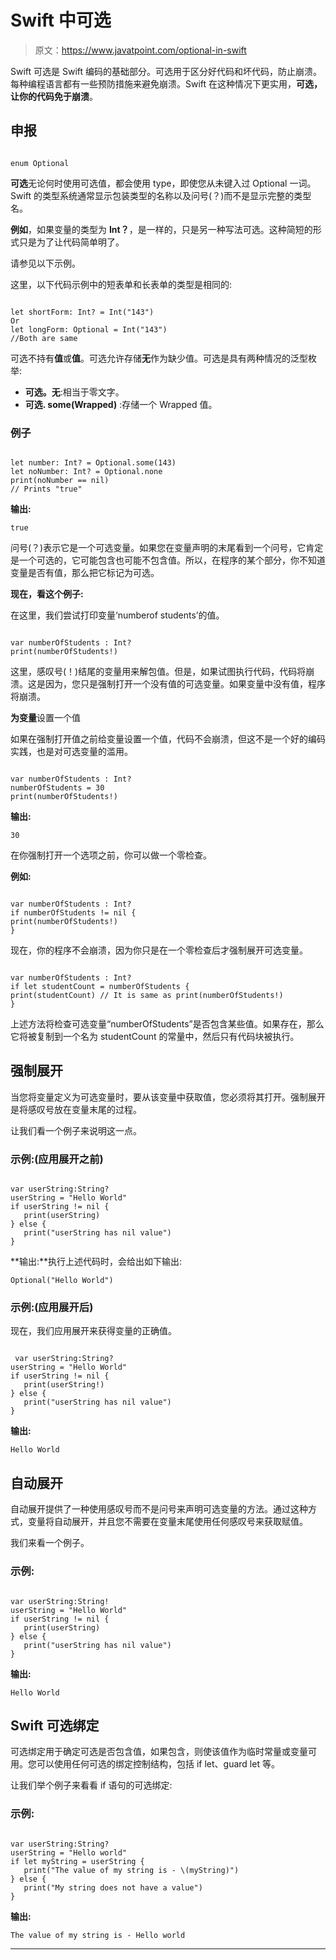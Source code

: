 # Swift 中可选

> 原文：<https://www.javatpoint.com/optional-in-swift>

Swift 可选是 Swift 编码的基础部分。可选用于区分好代码和坏代码，防止崩溃。每种编程语言都有一些预防措施来避免崩溃。Swift 在这种情况下更实用，**可选，让你的代码免于崩溃**。

## 申报

```

enum Optional  
```

**可选**无论何时使用可选值，都会使用 type，即使您从未键入过 Optional 一词。Swift 的类型系统通常显示包装类型的名称以及问号(？)而不是显示完整的类型名。

**例如**，如果变量的类型为 **Int？**，是一样的，只是另一种写法可选<int>。这种简短的形式只是为了让代码简单明了。</int>

请参见以下示例。

这里，以下代码示例中的短表单和长表单的类型是相同的:

```

let shortForm: Int? = Int("143")
Or
let longForm: Optional = Int("143") 
//Both are same 
```

可选不持有**值**或**值**。可选允许存储**无**作为缺少值。可选是具有两种情况的泛型枚举:

*   **可选。无**:相当于零文字。
*   **可选. some(Wrapped)** :存储一个 Wrapped 值。

### 例子

```

let number: Int? = Optional.some(143)
let noNumber: Int? = Optional.none
print(noNumber == nil)
// Prints "true"

```

**输出:**

```
true

```

问号(？)表示它是一个可选变量。如果您在变量声明的末尾看到一个问号，它肯定是一个可选的，它可能包含也可能不包含值。所以，在程序的某个部分，你不知道变量是否有值，那么把它标记为可选。

**现在，看这个例子:**

在这里，我们尝试打印变量‘numberof students’的值。

```

var numberOfStudents : Int?
print(numberOfStudents!)

```

这里，感叹号(！)结尾的变量用来解包值。但是，如果试图执行代码，代码将崩溃。这是因为，您只是强制打开一个没有值的可选变量。如果变量中没有值，程序将崩溃。

**为变量**设置一个值

如果在强制打开值之前给变量设置一个值，代码不会崩溃，但这不是一个好的编码实践，也是对可选变量的滥用。

```

var numberOfStudents : Int?
numberOfStudents = 30
print(numberOfStudents!)

```

**输出:**

```
30

```

在你强制打开一个选项之前，你可以做一个零检查。

**例如:**

```

var numberOfStudents : Int?
if numberOfStudents != nil {
print(numberOfStudents!)
}

```

现在，你的程序不会崩溃，因为你只是在一个零检查后才强制展开可选变量。

```

var numberOfStudents : Int?
if let studentCount = numberOfStudents {
print(studentCount) // It is same as print(numberOfStudents!)
}

```

上述方法将检查可选变量“numberOfStudents”是否包含某些值。如果存在，那么它将被复制到一个名为 studentCount 的常量中，然后只有代码块被执行。

## 强制展开

当您将变量定义为可选变量时，要从该变量中获取值，您必须将其打开。强制展开是将感叹号放在变量末尾的过程。

让我们看一个例子来说明这一点。

### 示例:(应用展开之前)

```

var userString:String?
userString = "Hello World"
if userString != nil {
   print(userString)
} else {
   print("userString has nil value")
}

```

**输出:**执行上述代码时，会给出如下输出:

```
Optional("Hello World")

```

### 示例:(应用展开后)

现在，我们应用展开来获得变量的正确值。

```

 var userString:String?
userString = "Hello World"
if userString != nil {
   print(userString!)
} else {
   print("userString has nil value")
}

```

**输出:**

```
Hello World

```

## 自动展开

自动展开提供了一种使用感叹号而不是问号来声明可选变量的方法。通过这种方式，变量将自动展开，并且您不需要在变量末尾使用任何感叹号来获取赋值。

我们来看一个例子。

### 示例:

```

var userString:String!
userString = "Hello World"
if userString != nil {
   print(userString)
} else {
   print("userString has nil value")
}

```

**输出:**

```
Hello World

```

## Swift 可选绑定

可选绑定用于确定可选是否包含值，如果包含，则使该值作为临时常量或变量可用。您可以使用任何可选的绑定控制结构，包括 if let、guard let 等。

让我们举个例子来看看 if 语句的可选绑定:

### 示例:

```

var userString:String?
userString = "Hello world"
if let myString = userString {
   print("The value of my string is - \(myString)")
} else {
   print("My string does not have a value")
}

```

**输出:**

```
The value of my string is - Hello world

```

* * *